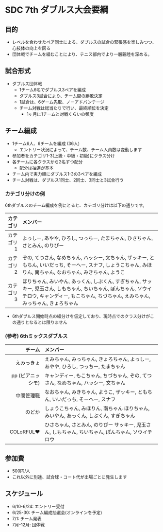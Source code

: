 # SDC 7th ダブルス大会要綱

## 目的

* レベルを合わせたペア同士による、ダブルスの試合の緊張感を楽しみつつ、心技体の向上を図る
* 団体戦でチームを組むことにより、テニス部内でより一層親睦を深める。

## 試合形式

* ダブルス団体戦
  * 1チーム6名でダブルス3ペアを編成
  * ダブルス3試合により、チーム間の勝敗決定
  * 1試合は、6ゲーム先取、ノーアドバンテージ
  * チーム対戦は総当たりで行い、最終順位を決定
    * 1ヶ月に1チームと対戦くらいの頻度

## チーム編成

* 1チーム6人、6チームを編成 (36人)
  * エントリー状況によって、チーム数、チーム人員数は変動します
* 参加者をカテゴリ1-3(上級・中級・初級)にクラス分け
* 各チームに各クラスから2名ずつ配分
  * 配分は抽選が基本
* チーム内で実力順にダブルス1-3の3ペアを編成
* チーム対戦は、ダブルス1同士、2同士、3同士と3試合行う

### カテゴリ分けの例

6thダブルスのチーム編成を例にとると、カテゴリ分けは以下の通りです。

| カテゴリ       | メンバー      |
| -----------: | :------------- |
| カテゴリ1 | よっしー, あやや, ひろし, つっちー, たまちゃん, ひさちゃん, さとみん,  のりぴー |
| カテゴリ2 | ぞの, てつさん, なめちゃん, ハッシー, 文ちゃん, ザッキー, ともちん, いいだっち, そーへー, スナフ, しょうこちゃん, みほりん,  南ちゃん, なおちゃん, みきちゃん, ようこ |
| カテゴリ3 | ほりちゃん, みいやん,  あっくん, しぶくん, すぎちゃん, サッキー, 児玉さん,  しもちゃん, ちいちゃん, ぽんちゃん, ソウイチロウ, キャンディー, もこちゃん, ちづちゃん, えみちゃん, みっちゃん, きょろちゃん |

* 6thダブルス開始時点の組分けを仮定しており、現時点でのクラス分けがこの通りとなるとは限りません

### (参考) 6thミックスダブルス

| チーム        | メンバー      |
| -----------: |:-------------|
| えみっきょ | えみちゃん, みっちゃん, きょろちゃん, よっしー, あやや, ひろし, つっちー, たまちゃん |
| pp (ピアニッシモ) | キャンディー, もこちゃん, ちづちゃん, ぞの, てつさん, なめちゃん, ハッシー, 文ちゃん |
| 中間管理職 | なおちゃん,  みきちゃん, ようこ, ザッキー, ともちん, いいだっち, そーへー, スナフ |
| のどか | しょうこちゃん, みほりん,  南ちゃん ほりちゃん, みいやん,  あっくん, しぶくん, すぎちゃん |
| COLoRFUL❤️ | ひさちゃん, さとみん,  のりぴー サッキー, 児玉さん,  しもちゃん, ちいちゃん, ぽんちゃん, ソウイチロウ |

## 参加費

* 500円/人
* これ以外に別途、試合球・コート代が出場ごとに発生します

## スケジュール

* 6/10-6/24: エントリー受付
* 6/25-30: チーム編成抽選会(オンラインを予定)
* 7/1: チーム発表
* 7月-12月: 団体戦
